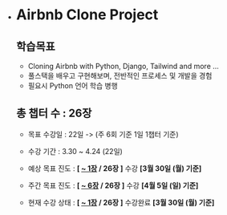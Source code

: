 - # Airbnb Clone Project

  

  ## 학습목표

  

  - Cloning Airbnb with Python, Django, Tailwind and more ...
  - 풀스택을 배우고 구현해보며, 전반적인 프로세스 및 개발을 경험
  - 필요시 Python 언어 학습 병행

  

  

  ## 총 챕터 수 : 26장

  

  - 목표 수강일 : 22일 -> (주 6회 기준 1일 1챕터 기준)

  - 수강 기간 : 3.30 ~ 4.24 (22일)

  - 예상 목표 진도 : **[ <u>~ 1장</u> / 26장 ]** 수강  **[3월 30일 (월) 기준]**

  - 주간 목표 진도 : **[ <u>~ 6장</u> / 26장 ]** 수강  **[4월 5일 (일) 기준]**
  
  - 현재 수강 상태 :  **[ <u>~ 1장</u> / 26장 ]** 수강완료  **[3월 30일 (월) 기준]**
  
    
